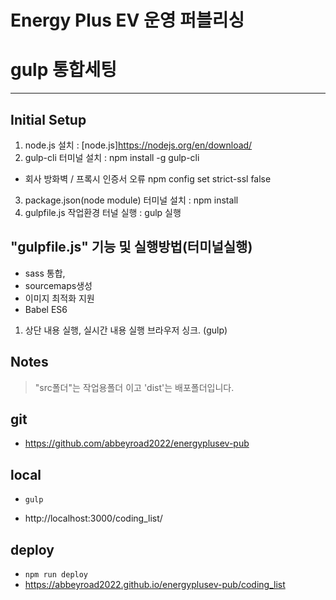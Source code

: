 # Energy Plus EV 운영 퍼블리싱

# gulp 통합세팅
--------------

## Initial Setup
1. node.js 설치                          : [node.js]https://nodejs.org/en/download/
2. gulp-cli 터미널 설치                   : npm install -g gulp-cli
- 회사 방화벽 / 프록시 인증서 오류
  npm config set strict-ssl false
3. package.json(node module) 터미널 설치  : npm install
4. gulpfile.js 작업환경 터널 실행          : gulp 실행


## "gulpfile.js" 기능 및 실행방법(터미널실행)
* sass 통합,
* sourcemaps생성
* 이미지 최적화 지원
* Babel ES6

1. 상단 내용 실행, 실시간 내용 실행 브라우저 싱크. (gulp)

## Notes
<blockquote>
    "src폴더"는 작업용폴더 이고 'dist'는 배포폴더입니다.
</blockquote>

## git
- https://github.com/abbeyroad2022/energyplusev-pub

## local
- `gulp`
* http://localhost:3000/coding_list/

## deploy
- `npm run deploy`
- https://abbeyroad2022.github.io/energyplusev-pub/coding_list